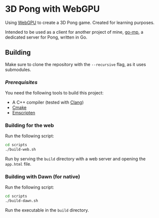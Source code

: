 # 3D Pong with WebGPU

Using [WebGPU](https://www.w3.org/TR/webgpu/) to create a 3D Pong game. Created for learning purposes.

Intended to be used as a client for another project of mine, [go-mp](https://www.github.com/Dualsub/go-mp), a dedicated server for Pong, written in Go.

## Building

Make sure to clone the repository with the `--recursive` flag, as it uses submodules.

### *Prerequisites*

You need the following tools to build this project:
- A C++ compiler (tested with [Clang](https://clang.llvm.org/))
- [Cmake](https://cmake.org/download/)
- [Emscripten](https://emscripten.org/docs/getting_started/downloads.html)

### Building for the web

Run the following script:

```bash
cd scripts
./build-web.sh
```

Run by serving the `build` directory with a web server and opening the `app.html` file.

### Building with Dawn (for native)

Run the following script:

```bash
cd scripts
./build-dawn.sh
```

Run the executable in the `build` directory.
